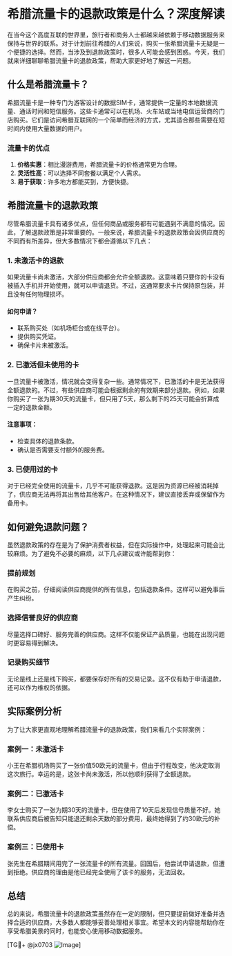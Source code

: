 # 希腊流量卡的退款政策是什么？深度解读

在当今这个高度互联的世界里，旅行者和商务人士都越来越依赖于移动数据服务来保持与世界的联系。对于计划前往希腊的人们来说，购买一张希腊流量卡无疑是一个便捷的选择。然而，当涉及到退款政策时，很多人可能会感到困惑。今天，我们就来详细聊聊希腊流量卡的退款政策，帮助大家更好地了解这一问题。

## 什么是希腊流量卡？

希腊流量卡是一种专门为游客设计的数据SIM卡，通常提供一定量的本地数据流量、通话时间和短信服务。这些卡通常可以在机场、火车站或当地电信运营商的门店购买。它们是访问希腊互联网的一个简单而经济的方式，尤其适合那些需要在短时间内使用大量数据的用户。

### 流量卡的优点

1. **价格实惠**：相比漫游费用，希腊流量卡的价格通常更为合理。
2. **灵活性高**：可以选择不同套餐以满足个人需求。
3. **易于获取**：许多地方都能买到，方便快捷。

## 希腊流量卡的退款政策

尽管希腊流量卡具有诸多优点，但任何商品或服务都有可能遇到不满意的情况。因此，了解退款政策是非常重要的。一般来说，希腊流量卡的退款政策会因供应商的不同而有所差异，但大多数情况下都会遵循以下几点：

### 1. 未激活卡的退款

如果流量卡尚未激活，大部分供应商都会允许全额退款。这意味着只要你的卡没有被插入手机并开始使用，就可以申请退货。不过，这通常要求卡片保持原包装，并且没有任何物理损坏。

#### 如何申请？
- 联系购买处（如机场柜台或在线平台）。
- 提供购买凭证。
- 确保卡片未被激活。

### 2. 已激活但未使用的卡

一旦流量卡被激活，情况就会变得复杂一些。通常情况下，已激活的卡是无法获得全额退款的。不过，有些供应商可能会根据剩余的有效期来部分退款。例如，如果你购买了一张为期30天的流量卡，但只用了5天，那么剩下的25天可能会折算成一定的退款金额。

#### 注意事项：
- 检查具体的退款条款。
- 确认是否需要支付额外的服务费。

### 3. 已使用过的卡

对于已经完全使用的流量卡，几乎不可能获得退款。这是因为资源已经被消耗掉了，供应商无法再将其出售给其他客户。在这种情况下，建议直接丢弃或保留作为备用卡。

## 如何避免退款问题？

虽然退款政策的存在是为了保护消费者权益，但在实际操作中，处理起来可能会比较麻烦。为了避免不必要的麻烦，以下几点建议或许能帮到你：

### 提前规划
在购买之前，仔细阅读供应商提供的所有信息，包括退款条件。这样可以避免事后产生纠纷。

### 选择信誉良好的供应商
尽量选择口碑好、服务完善的供应商。这样不仅能保证产品质量，也能在出现问题时更容易得到解决。

### 记录购买细节
无论是线上还是线下购买，都要保存好所有的交易记录。这不仅有助于申请退款，还可以作为维权的依据。

## 实际案例分析

为了让大家更直观地理解希腊流量卡的退款政策，我们来看几个实际案例：

### 案例一：未激活卡
小王在希腊机场购买了一张价值50欧元的流量卡，但由于行程改变，他决定取消这次旅行。幸运的是，这张卡尚未激活，所以他顺利获得了全额退款。

### 案例二：已激活卡
李女士购买了一张为期30天的流量卡，但在使用了10天后发现信号质量不好。她联系供应商后被告知只能退还剩余天数的部分费用，最终她得到了约30欧元的补偿。

### 案例三：已使用卡
张先生在希腊期间用完了一张流量卡的所有流量。回国后，他尝试申请退款，但遭到拒绝。供应商的理由是他已经完全使用了该卡的服务，无法回收。

## 总结

总的来说，希腊流量卡的退款政策虽然存在一定的限制，但只要提前做好准备并选择合适的供应商，大多数人都能够妥善处理相关事宜。希望本文的内容能帮助你在享受希腊美景的同时，也能安心使用移动数据服务。

[TG💪+ @jx0703 ![Image](https://github.com/user-attachments/assets/dbca1d08-cadb-493c-b0ec-ad6f7a83f270)]